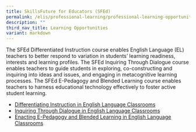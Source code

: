 ```yaml
---
title: SkillsFuture for Educators (SFEd)
permalink: /elis/professional-learning/professional-learning-opportunities/skillsfuture-for-educators-sfed/
description: ""
third_nav_title: Learning Opportunities
variant: markdown
---
```

The SFEd Differentiated Instruction course enables English Language (EL) teachers to better respond to variation in students’ learning readiness, interests and learning profiles. The SFEd Inquiring Through Dialogue course enables teachers to guide students in exploring, co-constructing and inquiring into ideas and issues, and engaging in metacognitive learning processes. The SFEd E-Pedagogy and Blended Learning course enables teachers to harness educational technology effectively to foster active student learning.


   



* [Differentiating Instruction in English Language Classrooms](/elis/professional-learning/professional-learning-opportunities/differentiating-instruction/)
* [Inquiring Through Dialogue in English Language Classrooms](/elis/professional-learning/professional-learning-opportunities/inquiring/)
* [Enacting E-Pedagogy and Blended Learning in English Language Classrooms](/elis/professional-learning/professional-learning-opportunities/epedagogy/)